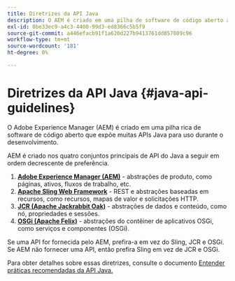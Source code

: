 ```yaml
---
title: Diretrizes da API Java
description: O AEM é criado em uma pilha de software de código aberto avançada que expõe muitas APIs Java para uso.
exl-id: 0be33ec9-a4c3-4400-99d3-ed8366c5b5f9
source-git-commit: a446efacb91f1a620d227b9413761dd857089c96
workflow-type: tm+mt
source-wordcount: '181'
ht-degree: 0%

---
```


# Diretrizes da API Java {#java-api-guidelines}

O Adobe Experience Manager (AEM) é criado em uma pilha rica de software de código aberto que expõe muitas APIs Java para uso durante o desenvolvimento.

AEM é criado nos quatro conjuntos principais de API do Java a seguir em ordem decrescente de preferência.

1. **[Adobe Experience Manager (AEM)](https://docs.adobe.com/content/help/en/experience-manager-cloud-service-javadoc/index.html)**  - abstrações de produto, como páginas, ativos, fluxos de trabalho, etc.
1. **[Apache Sling Web Framework](https://sling.apache.org/apidocs/sling11/)**  - REST e abstrações baseadas em recursos, como recursos, mapas de valor e solicitações HTTP.
1. **[JCR (Apache Jackrabbit Oak)](http://jackrabbit.apache.org/oak/docs/oak_api/overview.html)**  - abstrações de dados e conteúdo, como nó, propriedades e sessões.
1. **[OSGi (Apache Felix)](https://felix.apache.org)**  - abstrações do contêiner de aplicativos OSGi, como serviços e componentes (OSGi).

Se uma API for fornecida pelo AEM, prefira-a em vez do Sling, JCR e OSGi. Se AEM não fornecer uma API, então prefira Sling em vez de JCR e OSGi.

Para obter detalhes sobre essas diretrizes, consulte o documento [Entender práticas recomendadas da API Java.](https://experienceleague.adobe.com/docs/experience-manager-learn/foundation/development/understand-java-api-best-practices.html)

